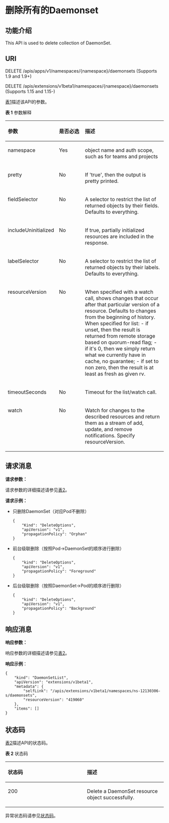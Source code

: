 # 删除所有的Daemonset<a name="cce_02_0135"></a>

## 功能介绍<a name="section18947286"></a>

This API is used to delete collection of DaemonSet.

## URI<a name="section36307850"></a>

DELETE /apis/apps/v1/namespaces/\{namespace\}/daemonsets \(Supports 1.9 and 1.9+\)

DELETE /apis/extensions/v1beta1/namespaces/\{namespace\}/daemonsets \(Supports 1.15 and 1.15-\)

[表1](#d0e32232)描述该API的参数。

**表 1**  参数解释

<a name="d0e32232"></a>
<table><thead align="left"><tr id="row47582154"><th class="cellrowborder" valign="top" width="21.21%" id="mcps1.2.4.1.1"><p id="p65652297517"><a name="p65652297517"></a><a name="p65652297517"></a>参数</p>
</th>
<th class="cellrowborder" valign="top" width="19.189999999999998%" id="mcps1.2.4.1.2"><p id="p165661629135114"><a name="p165661629135114"></a><a name="p165661629135114"></a>是否必选</p>
</th>
<th class="cellrowborder" valign="top" width="59.599999999999994%" id="mcps1.2.4.1.3"><p id="p14567629115114"><a name="p14567629115114"></a><a name="p14567629115114"></a>描述</p>
</th>
</tr>
</thead>
<tbody><tr id="row50350818"><td class="cellrowborder" valign="top" width="21.21%" headers="mcps1.2.4.1.1 "><p id="p51884423"><a name="p51884423"></a><a name="p51884423"></a>namespace</p>
</td>
<td class="cellrowborder" valign="top" width="19.189999999999998%" headers="mcps1.2.4.1.2 "><p id="p41888712"><a name="p41888712"></a><a name="p41888712"></a>Yes</p>
</td>
<td class="cellrowborder" valign="top" width="59.599999999999994%" headers="mcps1.2.4.1.3 "><p id="p37542543"><a name="p37542543"></a><a name="p37542543"></a>object name and auth scope, such as for teams and projects</p>
</td>
</tr>
<tr id="row2338567"><td class="cellrowborder" valign="top" width="21.21%" headers="mcps1.2.4.1.1 "><p id="p55206223"><a name="p55206223"></a><a name="p55206223"></a>pretty</p>
</td>
<td class="cellrowborder" valign="top" width="19.189999999999998%" headers="mcps1.2.4.1.2 "><p id="p42519055"><a name="p42519055"></a><a name="p42519055"></a>No</p>
</td>
<td class="cellrowborder" valign="top" width="59.599999999999994%" headers="mcps1.2.4.1.3 "><p id="p21491440"><a name="p21491440"></a><a name="p21491440"></a>If 'true', then the output is pretty printed.</p>
</td>
</tr>
<tr id="row59205236"><td class="cellrowborder" valign="top" width="21.21%" headers="mcps1.2.4.1.1 "><p id="p30894825"><a name="p30894825"></a><a name="p30894825"></a>fieldSelector</p>
</td>
<td class="cellrowborder" valign="top" width="19.189999999999998%" headers="mcps1.2.4.1.2 "><p id="p19452882"><a name="p19452882"></a><a name="p19452882"></a>No</p>
</td>
<td class="cellrowborder" valign="top" width="59.599999999999994%" headers="mcps1.2.4.1.3 "><p id="p32179608"><a name="p32179608"></a><a name="p32179608"></a>A selector to restrict the list of returned objects by their fields. Defaults to everything.</p>
</td>
</tr>
<tr id="row21181017"><td class="cellrowborder" valign="top" width="21.21%" headers="mcps1.2.4.1.1 "><p id="p37940788"><a name="p37940788"></a><a name="p37940788"></a>includeUninitialized</p>
</td>
<td class="cellrowborder" valign="top" width="19.189999999999998%" headers="mcps1.2.4.1.2 "><p id="p53304992"><a name="p53304992"></a><a name="p53304992"></a>No</p>
</td>
<td class="cellrowborder" valign="top" width="59.599999999999994%" headers="mcps1.2.4.1.3 "><p id="p3307243"><a name="p3307243"></a><a name="p3307243"></a>If true, partially initialized resources are included in the response.</p>
</td>
</tr>
<tr id="row29765193"><td class="cellrowborder" valign="top" width="21.21%" headers="mcps1.2.4.1.1 "><p id="p62170455"><a name="p62170455"></a><a name="p62170455"></a>labelSelector</p>
</td>
<td class="cellrowborder" valign="top" width="19.189999999999998%" headers="mcps1.2.4.1.2 "><p id="p2642069"><a name="p2642069"></a><a name="p2642069"></a>No</p>
</td>
<td class="cellrowborder" valign="top" width="59.599999999999994%" headers="mcps1.2.4.1.3 "><p id="p12681003"><a name="p12681003"></a><a name="p12681003"></a>A selector to restrict the list of returned objects by their labels. Defaults to everything.</p>
</td>
</tr>
<tr id="row47020167"><td class="cellrowborder" valign="top" width="21.21%" headers="mcps1.2.4.1.1 "><p id="p50537173"><a name="p50537173"></a><a name="p50537173"></a>resourceVersion</p>
</td>
<td class="cellrowborder" valign="top" width="19.189999999999998%" headers="mcps1.2.4.1.2 "><p id="p66979216"><a name="p66979216"></a><a name="p66979216"></a>No</p>
</td>
<td class="cellrowborder" valign="top" width="59.599999999999994%" headers="mcps1.2.4.1.3 "><p id="p56607391"><a name="p56607391"></a><a name="p56607391"></a>When specified with a watch call, shows changes that occur after that particular version of a resource. Defaults to changes from the beginning of history. When specified for list: - if unset, then the result is returned from remote storage based on quorum-read flag; - if it's 0, then we simply return what we currently have in cache, no guarantee; - if set to non zero, then the result is at least as fresh as given rv.</p>
</td>
</tr>
<tr id="row39704474"><td class="cellrowborder" valign="top" width="21.21%" headers="mcps1.2.4.1.1 "><p id="p61945795"><a name="p61945795"></a><a name="p61945795"></a>timeoutSeconds</p>
</td>
<td class="cellrowborder" valign="top" width="19.189999999999998%" headers="mcps1.2.4.1.2 "><p id="p51553460"><a name="p51553460"></a><a name="p51553460"></a>No</p>
</td>
<td class="cellrowborder" valign="top" width="59.599999999999994%" headers="mcps1.2.4.1.3 "><p id="p15080726"><a name="p15080726"></a><a name="p15080726"></a>Timeout for the list/watch call.</p>
</td>
</tr>
<tr id="row1508808"><td class="cellrowborder" valign="top" width="21.21%" headers="mcps1.2.4.1.1 "><p id="p55104662"><a name="p55104662"></a><a name="p55104662"></a>watch</p>
</td>
<td class="cellrowborder" valign="top" width="19.189999999999998%" headers="mcps1.2.4.1.2 "><p id="p34292648"><a name="p34292648"></a><a name="p34292648"></a>No</p>
</td>
<td class="cellrowborder" valign="top" width="59.599999999999994%" headers="mcps1.2.4.1.3 "><p id="p26241127"><a name="p26241127"></a><a name="p26241127"></a>Watch for changes to the described resources and return them as a stream of add, update, and remove notifications. Specify resourceVersion.</p>
</td>
</tr>
</tbody>
</table>

## 请求消息<a name="section58335197"></a>

**请求参数：**

请求参数的详细描述请参见[表2](删除DaemonSet.md#table191461259175715)。

**请求示例：**

-   只删除DaemonSet（对应Pod不删除）

    ```
    {
        "Kind": "DeleteOptions",
        "apiVersion": "v1",
        "propagationPolicy": "Orphan"
    }
    ```

-   前台级联删除（按照Pod-\>DaemonSet的顺序进行删除）

    ```
    {
        "kind": "DeleteOptions",
        "apiVersion": "v1",
        "propagationPolicy": "Foreground"
    }
    ```

-   后台级联删除（按照DaemonSet-\>Pod的顺序进行删除）

    ```
    {
        "kind": "DeleteOptions",
        "apiVersion": "v1",
        "propagationPolicy": "Background"
    }
    ```


## 响应消息<a name="section55254728"></a>

**响应参数：**

响应参数的详细描述请参见[表2](创建DaemonSet.md#d0e31376)。

**响应示例**：

```
{
    "kind": "DaemonSetList",
    "apiVersion": "extensions/v1beta1",
    "metadata": {
        "selfLink": "/apis/extensions/v1beta1/namespaces/ns-12130306-s/daemonsets",
        "resourceVersion": "419060"
    },
    "items": []
}
```

## 状态码<a name="section27530508"></a>

[表2](#d0e32361)描述API的状态码。

**表 2**  状态码

<a name="d0e32361"></a>
<table><thead align="left"><tr id="row37455893"><th class="cellrowborder" valign="top" width="50%" id="mcps1.2.3.1.1"><p id="p14028463"><a name="p14028463"></a><a name="p14028463"></a>状态码</p>
</th>
<th class="cellrowborder" valign="top" width="50%" id="mcps1.2.3.1.2"><p id="p62563701"><a name="p62563701"></a><a name="p62563701"></a>描述</p>
</th>
</tr>
</thead>
<tbody><tr id="row34495057"><td class="cellrowborder" valign="top" width="50%" headers="mcps1.2.3.1.1 "><p id="p42636200"><a name="p42636200"></a><a name="p42636200"></a>200</p>
</td>
<td class="cellrowborder" valign="top" width="50%" headers="mcps1.2.3.1.2 "><p id="p30980196"><a name="p30980196"></a><a name="p30980196"></a>Delete a DaemonSet resource object successfully.</p>
</td>
</tr>
</tbody>
</table>

异常状态码请参见[状态码](状态码.md)。

